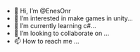 - 👋 Hi, I’m @EnesOnr
- 👀 I’m interested in make games in unity...
- 🌱 I’m currently learning c#...
- 💞️ I’m looking to collaborate on ...
- 📫 How to reach me ...

<!---
EnesOnr/EnesOnr is a ✨ special ✨ repository because its `README.md` (this file) appears on your GitHub profile.
You can click the Preview link to take a look at your changes.
--->
